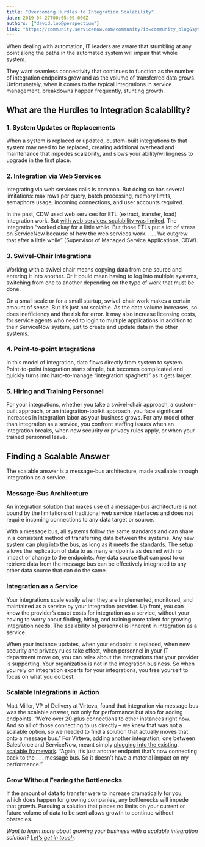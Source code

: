 ```yaml
---
title: "Overcoming Hurdles to Integration Scalability"
date: 2019-04-27T00:05:09.000Z
authors: ["david.loo@perspectium"]
link: "https://community.servicenow.com/community?id=community_blog&sys_id=9d7a80b9db4db7c0d58ea345ca961976"
---
```

<p class="p1">When dealing with automation, IT leaders are aware that stumbling at any point along the paths in the automated system will impair that whole system.</p>
<p class="p1">They want seamless connectivity that continues to function as the number of integration endpoints grow and as the volume of transferred data grows. Unfortunately, when it comes to the typical integrations in service management, breakdowns happen frequently, stunting growth.</p>
<h2 class="p2"><strong>What are the Hurdles to Integration Scalability?</strong></h2>
<h3 class="p2">1. System Updates or Replacements</h3>
<p class="p1">When a system is replaced or updated, custom-built integrations to that system may need to be replaced, creating additional overhead and maintenance that impedes scalability, and slows your ability/willingness to upgrade in the first place.</p>
<h3 class="p2">2. Integration via Web Services</h3>
<p class="p1">Integrating via web services calls is common. But doing so has several limitations: max rows per query, batch processing, memory limits, semaphore usage, incoming connections, and user accounts required.</p>
<p class="p1">In the past, CDW used web services for ETL (extract, transfer, load) integration work. But <a href="https://www.perspectium.com/cdw-webinar-recording/cdw-web-services-limits/" rel="nofollow"><span class="s1">with web services, scalability was limited</span></a>. The integration “worked okay for a little while. But those ETLs put a lot of stress on ServiceNow because of how the web services work. . . . We outgrew that after a little while” (Supervisor of Managed Service Applications, CDW).</p>
<h3 class="p2">3. Swivel-Chair Integrations</h3>
<p class="p1">Working with a swivel chair means copying data from one source and entering it into another. Or it could mean having to log into multiple systems, switching from one to another depending on the type of work that must be done.</p>
<p class="p1">On a small scale or for a small startup, swivel-chair work makes a certain amount of sense. But it’s just not scalable. As the data volume increases, so does inefficiency and the risk for error. It may also increase licensing costs, for service agents who need to login to multiple applications in addition to their ServiceNow system, just to create and update data in the other systems.</p>
<h3 class="p2">4. Point-to-point Integrations</h3>
<p class="p1">In this model of integration, data flows directly from system to system. Point-to-point integration starts simple, but becomes complicated and quickly turns into hard-to-manage “integration spaghetti” as it gets larger.</p>
<h3 class="p2">5. Hiring and Training Personnel</h3>
<p class="p1">For your integrations, whether you take a swivel-chair approach, a custom-built approach, or an integration-toolkit approach, you face significant increases in integration labor as your business grows. For any model other than integration as a service, you confront staffing issues when an integration breaks, when new security or privacy rules apply, or when your trained personnel leave.</p>
<h2 class="p2">Finding a Scalable Answer</h2>
<p class="p1">The scalable answer is a message-bus architecture, made available through integration as a service.</p>
<h3 class="p2">Message-Bus Architecture</h3>
<p class="p1">An integration solution that makes use of a message-bus architecture is not bound by the limitations of traditional web service interfaces and does not require incoming connections to any data target or source.</p>
<p class="p1">With a message bus, all systems follow the same standards and can share in a consistent method of transferring data between the systems. Any new system can plug into the bus, as long as it meets the standards. The setup allows the replication of data to as many endpoints as desired with no impact or change to the endpoints. Any data source that can post to or retrieve data from the message bus can be effectively integrated to any other data source that can do the same.</p>
<h3 class="p2">Integration as a Service</h3>
<p class="p1">Your integrations scale easily when they are implemented, monitored, and maintained as a service by your integration provider. Up front, you can know the provider’s exact costs for integration as a service, without your having to worry about finding, hiring, and training more talent for growing integration needs. The scalability of personnel is inherent in integration as a service.</p>
<p class="p1">When your instance updates, when your endpoint is replaced, when new security and privacy rules take effect, when personnel in your IT department move on, you can relax about the integrations that your provider is supporting. Your organization is not in the integration business. So when you rely on integration experts for your integrations, you free yourself to focus on what you do best.</p>
<h3 class="p2">Scalable Integrations in Action</h3>
<p class="p1">Matt Miller, VP of Delivery at Virteva, found that integration via message bus was the scalable answer, not only for performance but also for adding endpoints. “We’re over 20-plus connections to other instances right now. And so all of those connecting to us directly – we knew that was not a scalable option, so we needed to find a solution that actually moves that onto a message bus.” For Virteva, adding another integration, one between Salesforce and ServiceNow, meant simply <a href="https://www.perspectium.com/virteva-webinar-recording/virteva-integrating-customer-service/" rel="nofollow"><span class="s1">plugging into the existing, scalable framework</span></a>. “Again, it’s just another endpoint that’s now connecting back to the . . . message bus. So it doesn’t have a material impact on my performance.”</p>
<h3 class="p2">Grow Without Fearing the Bottlenecks</h3>
<p class="p1">If the amount of data to transfer were to increase dramatically for you, which does happen for growing companies, any bottlenecks will impede that growth. Pursuing a solution that places no limits on your current or future volume of data to be sent allows growth to continue without obstacles.</p>
<p class="p3"><em>Want to learn more about growing your business with a scalable integration solution? </em><a href="https://www.perspectium.com/get-started/" rel="nofollow"><span class="s1"><em>Let’s get in touch</em></span></a><em>.</em></p>